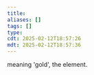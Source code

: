 ```yaml
---
title: 
aliases: []
tags: []
type:
cdt: 2025-02-12T18:57:26
mdt: 2025-02-12T18:57:36
---
```


meaning 'gold', the element.
